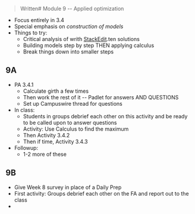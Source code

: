 


> Written# Module 9 -- Applied optimization

- Focus entirely in 3.4
- Special emphasis on *construction of models* 
- Things to try: 
	- Critical analysis of writh [StackEdit](https://stackedit.io/).ten solutions
	- Building models step by step THEN applying calculus
	- Break things down into smaller steps 


## 9A 

- PA 3.4.1 
	- Calculate girth a few times 
	- Then work the rest of it -- Padlet for answers AND QUESTIONS
	- Set up Campuswire thread for questions 
- In class: 
	- Students in groups debrief each other on this activity and be ready to be called upon to answer questions 
	- Activity: Use Calculus to find the maximum
	- Then Activity 3.4.2 
	- Then if time, Activity 3.4.3 
- Followup: 
	- 1-2 more of these 


## 9B

- Give Week 8 survey in place of a Daily Prep 
- First activity: Groups debrief each other on the FA and report out to the class 
- 
<!--stackedit_data:
eyJoaXN0b3J5IjpbNTY0MDI1Njc1LDczMDk5ODExNl19
-->